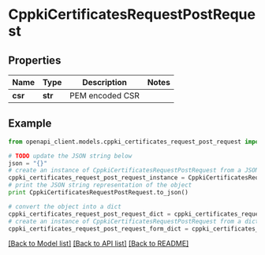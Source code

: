 # CppkiCertificatesRequestPostRequest


## Properties

Name | Type | Description | Notes
------------ | ------------- | ------------- | -------------
**csr** | **str** | PEM encoded CSR | 

## Example

```python
from openapi_client.models.cppki_certificates_request_post_request import CppkiCertificatesRequestPostRequest

# TODO update the JSON string below
json = "{}"
# create an instance of CppkiCertificatesRequestPostRequest from a JSON string
cppki_certificates_request_post_request_instance = CppkiCertificatesRequestPostRequest.from_json(json)
# print the JSON string representation of the object
print CppkiCertificatesRequestPostRequest.to_json()

# convert the object into a dict
cppki_certificates_request_post_request_dict = cppki_certificates_request_post_request_instance.to_dict()
# create an instance of CppkiCertificatesRequestPostRequest from a dict
cppki_certificates_request_post_request_form_dict = cppki_certificates_request_post_request.from_dict(cppki_certificates_request_post_request_dict)
```
[[Back to Model list]](../README.md#documentation-for-models) [[Back to API list]](../README.md#documentation-for-api-endpoints) [[Back to README]](../README.md)


